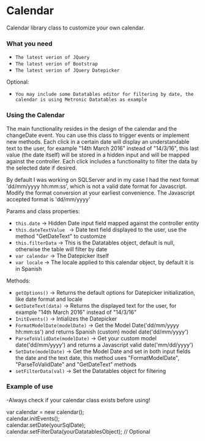 # Calendar
Calendar library class to customize your own calendar.

### What you need
* ```The latest verion of JQuery```
* ```The latest verion of Bootstrap ```
* ```The latest verion of JQuery Datepicker ```

Optional:
* ```You may include some Datatables editor for filtering by date, the calendar is using Metronic Datatables as example```

### Using the Calendar
The main functionality resides in the design of the calendar and the changeDate event. You can use this class to trigger events or implement new methods. Each click in a certain date will display an understandable text to the user, for example "14th March 2016" instead of "14/3/16", this last value (the date itself) will be stored in a hidden input and will be mapped against the controller. Each click includes a functionality to filter the data by the selected date if desired.

By default I was working on SQLServer and in my case I had the next format 'dd/mm/yyyy hh:mm:ss', which is not a valid date format for Javascript. Modify the format conversion at your earliest convenience. The Javascript accepted format is 'dd/mm/yyyy'

Params and class properties:
* ```this.date``` -> Hidden Date input field mapped against the controller entity
* ```this.dateTextValue ``` -> Date text field displayed to the user, use the method "GetDateText" to customize
* ```this.filterData``` -> This is the Datatables object, default is null, otherwise the table will filter by date
* ```var calendar``` -> The Datepicker itself
* ```var locale``` -> The locale applied to this calendar object, by default it is in Spanish

Methods:
* ```getOptions()``` -> Returns the default options for Datepicker initialization, like date format and locale
* ```GetDateText(data)``` -> Returns the displayed text for the user, for example "14th March 2016" instead of "14/3/16"
* ```InitEvents()``` -> Intializes the Datepicker
* ```FormatModelDate(modelDate)``` -> Get the Model Date('dd/mm/yyyy hh:mm:ss') and returns Spanish (custom) model date('dd/mm/yyyy')
* ```ParseToValidDate(modelDate)``` -> Get your custom model date('dd/mm/yyyy') and returns a Javascript valid date('mm/dd/yyyy')
* ```SetDate(modelDate)``` -> Get the Model Date and set in both input fields the date and the text date, this method uses "FormatModelDate", "ParseToValidDate" and "GetDateText" methods
* ```setFilterData(val)``` -> Set the Datatables object for filtering

### Example of use
-Always check if your calendar class exists before using!

var calendar = new calendar();  
calendar.initEvents();  
calendar.setDate(yourSqlDate);  
calendar.setFilterData(yourDatatablesObject); // Optional
